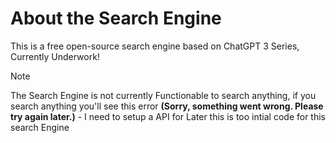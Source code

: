# About the Search Engine 
This is a free open-source search engine based on ChatGPT 3 Series, Currently Underwork!

> [!NOTE]
> The Search Engine is not currently Functionable to search anything, if you search anything you'll see this error  **(Sorry, something went wrong. Please try again later.)** -
> I need to setup a API for Later this is too intial code for this search Engine 
